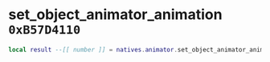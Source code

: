 # set_object_animator_animation `0xB57D4110`

```lua
local result --[[ number ]] = natives.animator.set_object_animator_animation(_unk0 --[[ number ]], _unk1 --[[ number ]], _unk2 --[[ number ]])
```